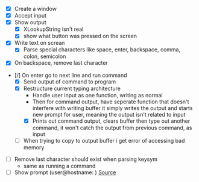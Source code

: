 - [x] Create a window
- [x] Accept input
- [x] Show output
    - [x] XLookupString isn't real
    - [x] show what button was pressed on the screen
- [x] Write text on screan
    - [x] Parse special characters like space, enter, backspace, comma, colon, semicolon
- [x] On backspace, remove last character
- [/] On enter go to next line and run command
    - [x] Send output of command to program
    - [x] Restructure current typing architecture
        - Handle user input as one function, writing as normal
        - Then for command output, have seperate function
        that doesn't interfere with writing buffer
        it simply writes the output and starts new prompt
        for user, meaning the output isn't related to input
        - [x] Prints out command output, clears buffer
        then type out another command, it won't catch
        the output from previous command, as input
    - [ ] When trying to copy to output buffer
    i get error of accessing bad memory
- [ ] Remove last character should exist when parsing keysym
    - same as running a command
- [ ] Show prompt (user@hostname: <caret>)
[Source](https://www.x.org/releases/current/doc/libX11/libX11/libX11.html#Output_Methods)

